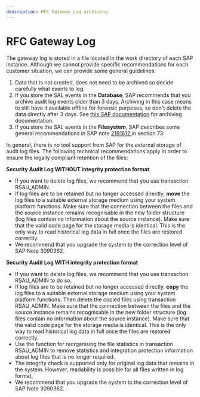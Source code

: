 ```yaml
---
description: RFC Gateway Log archiving
---
```


# RFC Gateway Log

The gateway log is stored in a file located in the work directory of each SAP instance. Although we cannot provide specific recommendations for each customer situation, we can provide some general guidelines:

1. Data that is not created, does not need to be archived so decide carefully what events to log.&#x20;
2. If you store the SAL events in the **Database**, SAP recommends that you archive audit log events older than 3 days. Archiving in this case means to still have it available offline for forensic purposes, so don't delete the data directly after 3 days. See [this SAP documentation](https://help.sap.com/docs/SAP\_NETWEAVER\_AS\_ABAP\_751\_IP/280f016edb8049e998237fcbd80558e7/a9e341f8142a41e59a307dee6904f267.html?version=7.51.13\&locale=en-US) for archiving documentation.
3. If you store the SAL events in the **Filesystem**, SAP describes some general recommendations in SAP note [2191612 ](https://launchpad.support.sap.com/#/notes/2191612)in section 73:

In general, there is no tool support from SAP for the external storage of audit log files. The following technical recommendations apply in order to ensure the legally compliant retention of the files:

**Security Audit Log WITHOUT integrity protection format**

* If you want to delete log files, we recommend that you use transaction RSAU\_ADMIN.
* If log files are to be retained but no longer accessed directly, **move** the log files to a suitable external storage medium using your system platform functions. Make sure that the connection between the files and the source instance remains recognisable in the new folder structure (log files contain no information about the source instance). Make sure that the valid code page for the storage media is identical. This is the only way to read historical log data in full once the files are restored correctly.
* We recommend that you upgrade the system to the correction level of SAP Note 3090362.

**Security Audit Log WITH integrity protection format**

* If you want to delete log files, we recommend that you use transaction RSAU\_ADMIN to do so.
* If log files are to be retained but no longer accessed directly, **copy** the log files to a suitable external storage medium using your system platform functions. Then delete the copied files using transaction RSAU\_ADMIN. Make sure that the connection between the files and the source instance remains recognisable in the new folder structure (log files contain no information about the source instance). Make sure that the valid code page for the storage media is identical. This is the only way to read historical log data in full once the files are restored correctly.
* Use the function for reorganising the file statistics in transaction RSAU\_ADMIN to remove statistics and integration protection information about log files that is no longer required.
* The integrity check is supported only for original log data that remains in the system. However, readability is possible for all files written in log format.
* We recommend that you upgrade the system to the correction level of SAP Note 3090362.
